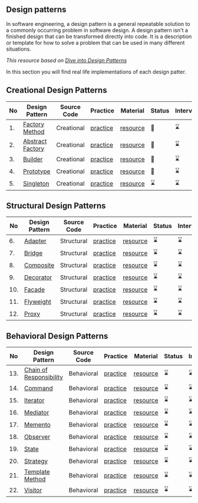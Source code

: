 ## Design patterns
In software engineering, a design pattern is a general repeatable solution to a commonly occurring problem in software design. 
A design pattern isn't a finished design that can be transformed directly into code.
It is a description or template for how to solve a problem that can be used in many different situations.

_This resource based on [Dive into Design Patterns ](https://github.com/rom0noff/Java-Interview-Guide/blob/master/design-patterns/Resource%20Books/Dive%20into%20Design%20Patterns.pdf)_

In this section you will find real life implementations of each design patter.

## Creational Design Patterns 
|No|Design Pattern|Source Code|Practice|Material|Status|Interview|
|--|--------------|-----------|--------|-------|-------|---------|
|1.| [Factory Method](https://github.com/rom0noff/Java-Interview-Guide/tree/master/design-patterns/Creational%20Design%20Patterns/factory-method)|Creational|[practice](https://github.com/rom0noff/Java-Interview-Guide/tree/master/design-patterns/Creational%20Design%20Patterns/factory-method/practice)|[resource](https://github.com/rom0noff/Java-Interview-Guide/tree/master/design-patterns/Creational%20Design%20Patterns/factory-method/resource)|:book:|:hourglass:|
|2.| [Abstract Factory](https://github.com/rom0noff/Java-Interview-Guide/tree/master/design-patterns/Creational%20Design%20Patterns/abstract%20factory)|Creational|[practice](https://github.com/rom0noff/Java-Interview-Guide/tree/master/design-patterns/Creational%20Design%20Patterns/abstract%20factory/practice)|[resource](https://github.com/rom0noff/Java-Interview-Guide/tree/master/design-patterns/Creational%20Design%20Patterns/abstract%20factory/resource)|:book:|:hourglass:|
|3.| [Builder](https://github.com/rom0noff/Java-Interview-Guide/tree/master/design-patterns/Creational%20Design%20Patterns/builder)|Creational|[practice](https://github.com/rom0noff/Java-Interview-Guide/tree/master/design-patterns/Creational%20Design%20Patterns/builder/practice)|[resource](https://github.com/rom0noff/Java-Interview-Guide/tree/master/design-patterns/Creational%20Design%20Patterns/builder/resource)|:book:|:hourglass:|
|4.| [Prototype](https://github.com/rom0noff/Java-Interview-Guide/tree/master/design-patterns/Creational%20Design%20Patterns/prototype)|Creational|[practice](https://github.com/rom0noff/Java-Interview-Guide/tree/master/design-patterns/Creational%20Design%20Patterns/prototype/practice)|[resource](https://github.com/rom0noff/Java-Interview-Guide/tree/master/design-patterns/Creational%20Design%20Patterns/prototype/resource)|:book:|:hourglass:|
|5.| [Singleton](https://github.com/rom0noff/Java-Interview-Guide/tree/master/design-patterns/Creational%20Design%20Patterns/singleton)|Creational|[practice](https://github.com/rom0noff/Java-Interview-Guide/tree/master/design-patterns/Creational%20Design%20Patterns/singleton/practice)|[resource](https://github.com/rom0noff/Java-Interview-Guide/tree/master/design-patterns/Creational%20Design%20Patterns/singleton/resource)|:hourglass:|:hourglass:|

## Structural Design Patterns 
|No|Design Pattern|Source Code|Practice|Material|Status|Interview|
|--|--------------|-----------|--------|-------|-------|---------|
|6.| [Adapter](https://github.com/rom0noff/Java-Interview-Guide/tree/master/design-patterns/Structural%20Design%20Patterns/adapter)|Structural|[practice](https://github.com/rom0noff/Java-Interview-Guide/tree/master/design-patterns/Structural%20Design%20Patterns/adapter/practice)|[resource](https://github.com/rom0noff/Java-Interview-Guide/tree/master/design-patterns/Structural%20Design%20Patterns/adapter/resource)|:hourglass:|:hourglass:|
|7.| [Bridge](https://github.com/rom0noff/Java-Interview-Guide/tree/master/design-patterns/Structural%20Design%20Patterns/bridge)|Structural|[practice](https://github.com/rom0noff/Java-Interview-Guide/tree/master/design-patterns/Structural%20Design%20Patterns/bridge/practice)|[resource](https://github.com/rom0noff/Java-Interview-Guide/tree/master/design-patterns/Structural%20Design%20Patterns/bridge/resource)|:hourglass:|:hourglass:|
|8.| [Composite](https://github.com/rom0noff/Java-Interview-Guide/tree/master/design-patterns/Structural%20Design%20Patterns/composite)|Structural|[practice](https://github.com/rom0noff/Java-Interview-Guide/tree/master/design-patterns/Structural%20Design%20Patterns/composite/practice)|[resource](https://github.com/rom0noff/Java-Interview-Guide/tree/master/design-patterns/Structural%20Design%20Patterns/composite/resource)|:hourglass:|:hourglass:|
|9.| [Decorator](https://github.com/rom0noff/Java-Interview-Guide/tree/master/design-patterns/Structural%20Design%20Patterns/decorator)|Structural|[practice](https://github.com/rom0noff/Java-Interview-Guide/tree/master/design-patterns/Structural%20Design%20Patterns/decorator/practice)|[resource](https://github.com/rom0noff/Java-Interview-Guide/tree/master/design-patterns/Structural%20Design%20Patterns/decorator/resource)|:hourglass:|:hourglass:|
|10.| [Facade](https://github.com/rom0noff/Java-Interview-Guide/tree/master/design-patterns/Structural%20Design%20Patterns/facade)|Structural|[practice](https://github.com/rom0noff/Java-Interview-Guide/tree/master/design-patterns/Structural%20Design%20Patterns/facade/practice)|[resource](https://github.com/rom0noff/Java-Interview-Guide/tree/master/design-patterns/Structural%20Design%20Patterns/facade/resource)|:hourglass:|:hourglass:|
|11.| [Flyweight](https://github.com/rom0noff/Java-Interview-Guide/tree/master/design-patterns/Structural%20Design%20Patterns/flyweight)|Structural|[practice](https://github.com/rom0noff/Java-Interview-Guide/tree/master/design-patterns/Structural%20Design%20Patterns/flyweight/practice)|[resource](https://github.com/rom0noff/Java-Interview-Guide/tree/master/design-patterns/Structural%20Design%20Patterns/flyweight/resource)|:hourglass:|:hourglass:|
|12.| [Proxy](https://github.com/rom0noff/Java-Interview-Guide/tree/master/design-patterns/Structural%20Design%20Patterns/proxy)|Structural|[practice](https://github.com/rom0noff/Java-Interview-Guide/tree/master/design-patterns/Structural%20Design%20Patterns/proxy/practice)|[resource](https://github.com/rom0noff/Java-Interview-Guide/tree/master/design-patterns/Structural%20Design%20Patterns/proxy/resource)|:hourglass:|:hourglass:|

## Behavioral Design Patterns 
|No|Design Pattern|Source Code|Practice|Material|Status|Interview|
|--|--------------|-----------|--------|-------|-------|---------|
|13.| [Chain of </br> Responsibility](https://github.com/rom0noff/Java-Interview-Guide/tree/master/design-patterns/Behavioral%20Design%20Patterns/chain%20of%20responsibility)|Behavioral|[practice](https://github.com/rom0noff/Java-Interview-Guide/tree/master/design-patterns/Behavioral%20Design%20Patterns/chain%20of%20responsibility/practice)|[resource](https://github.com/rom0noff/Java-Interview-Guide/tree/master/design-patterns/Behavioral%20Design%20Patterns/chain%20of%20responsibility/resource)|:hourglass:|:hourglass:|
|14.| [Command](https://github.com/rom0noff/Java-Interview-Guide/tree/master/design-patterns/Behavioral%20Design%20Patterns/command)|Behavioral|[practice](https://github.com/rom0noff/Java-Interview-Guide/tree/master/design-patterns/Behavioral%20Design%20Patterns/command/practice)|[resource](https://github.com/rom0noff/Java-Interview-Guide/tree/master/design-patterns/Behavioral%20Design%20Patterns/command/resource)|:hourglass:|:hourglass:|
|15.| [Iterator](https://github.com/rom0noff/Java-Interview-Guide/tree/master/design-patterns/Behavioral%20Design%20Patterns/iterator)|Behavioral |[practice](https://github.com/rom0noff/Java-Interview-Guide/tree/master/design-patterns/Behavioral%20Design%20Patterns/iterator/practice)|[resource](https://github.com/rom0noff/Java-Interview-Guide/tree/master/design-patterns/Behavioral%20Design%20Patterns/iterator/resource)|:hourglass:|:hourglass:|
|16.| [Mediator](https://github.com/rom0noff/Java-Interview-Guide/tree/master/design-patterns/Behavioral%20Design%20Patterns/mediator)|Behavioral|[practice](https://github.com/rom0noff/Java-Interview-Guide/tree/master/design-patterns/Behavioral%20Design%20Patterns/mediator/practice)|[resource](https://github.com/rom0noff/Java-Interview-Guide/tree/master/design-patterns/Behavioral%20Design%20Patterns/mediator/resource)|:hourglass:|:hourglass:|
|17.| [Memento](https://github.com/rom0noff/Java-Interview-Guide/tree/master/design-patterns/Behavioral%20Design%20Patterns/memento)|Behavioral|[practice](https://github.com/rom0noff/Java-Interview-Guide/tree/master/design-patterns/Behavioral%20Design%20Patterns/memento/practice)|[resource](https://github.com/rom0noff/Java-Interview-Guide/tree/master/design-patterns/Behavioral%20Design%20Patterns/memento/resource)|:hourglass:|:hourglass:|
|18.| [Observer](https://github.com/rom0noff/Java-Interview-Guide/tree/master/design-patterns/Behavioral%20Design%20Patterns/observer)|Behavioral|[practice](https://github.com/rom0noff/Java-Interview-Guide/tree/master/design-patterns/Behavioral%20Design%20Patterns/observer/practice)|[resource](https://github.com/rom0noff/Java-Interview-Guide/tree/master/design-patterns/Behavioral%20Design%20Patterns/observer/resource)|:hourglass:|:hourglass:|
|19.| [State](https://github.com/rom0noff/Java-Interview-Guide/tree/master/design-patterns/Behavioral%20Design%20Patterns/state)|Behavioral|[practice](https://github.com/rom0noff/Java-Interview-Guide/tree/master/design-patterns/Behavioral%20Design%20Patterns/state/practice)|[resource](https://github.com/rom0noff/Java-Interview-Guide/tree/master/design-patterns/Behavioral%20Design%20Patterns/state/resource)|:hourglass:|:hourglass:|
|20.| [Strategy](https://github.com/rom0noff/Java-Interview-Guide/tree/master/design-patterns/Behavioral%20Design%20Patterns/strategy)|Behavioral|[practice](https://github.com/rom0noff/Java-Interview-Guide/tree/master/design-patterns/Behavioral%20Design%20Patterns/strategy/practice)|[resource](https://github.com/rom0noff/Java-Interview-Guide/tree/master/design-patterns/Behavioral%20Design%20Patterns/strategy/resource)|:hourglass:|:hourglass:|
|21.| [Template </br> Method](https://github.com/rom0noff/Java-Interview-Guide/tree/master/design-patterns/Behavioral%20Design%20Patterns/templete%20method)|Behavioral |[practice](https://github.com/rom0noff/Java-Interview-Guide/tree/master/design-patterns/Behavioral%20Design%20Patterns/templete%20method/practice)|[resource](https://github.com/rom0noff/Java-Interview-Guide/tree/master/design-patterns/Behavioral%20Design%20Patterns/templete%20method/resource)|:hourglass:|:hourglass:|
|22.| [Visitor](https://github.com/rom0noff/Java-Interview-Guide/tree/master/design-patterns/Behavioral%20Design%20Patterns/visitor)|Behavioral|[practice](https://github.com/rom0noff/Java-Interview-Guide/tree/master/design-patterns/Behavioral%20Design%20Patterns/visitor/practice)|[resource](https://github.com/rom0noff/Java-Interview-Guide/tree/master/design-patterns/Behavioral%20Design%20Patterns/visitor/resource)|:hourglass:|:hourglass:|
